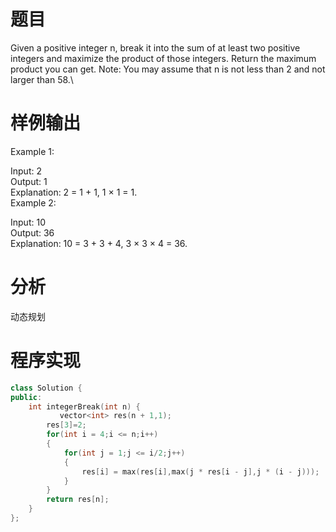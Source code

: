 # 题目
Given a positive integer n, break it into the sum of at least two positive integers and maximize the product of those integers. Return the maximum product you can get.
Note: You may assume that n is not less than 2 and not larger than 58.\
# 样例输出
Example 1:

Input: 2\
Output: 1\
Explanation: 2 = 1 + 1, 1 × 1 = 1.\
Example 2:

Input: 10\
Output: 36\
Explanation: 10 = 3 + 3 + 4, 3 × 3 × 4 = 36.
# 分析
动态规划
# 程序实现
```cpp
class Solution {
public:
    int integerBreak(int n) {
           vector<int> res(n + 1,1);
        res[3]=2;
        for(int i = 4;i <= n;i++)
        {
            for(int j = 1;j <= i/2;j++)
            {
                res[i] = max(res[i],max(j * res[i - j],j * (i - j)));
            }
        }
        return res[n];
    }
};
```
